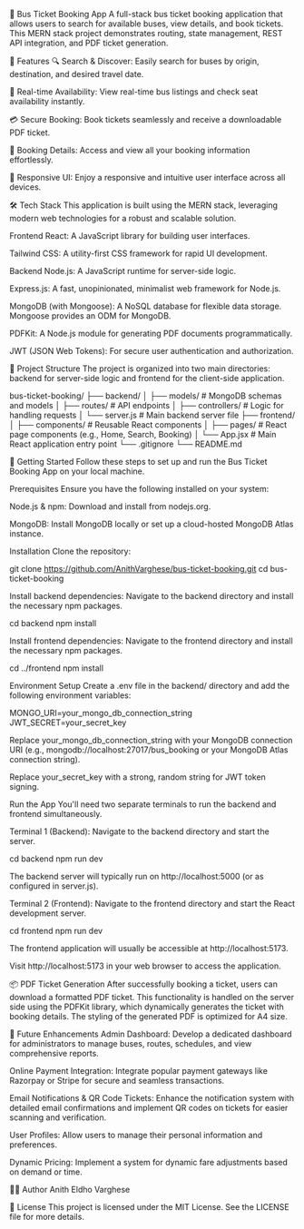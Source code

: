 🚌 Bus Ticket Booking App
A full-stack bus ticket booking application that allows users to search for available buses, view details, and book tickets. This MERN stack project demonstrates routing, state management, REST API integration, and PDF ticket generation.



📸 Features
🔍 Search & Discover: Easily search for buses by origin, destination, and desired travel date.

📅 Real-time Availability: View real-time bus listings and check seat availability instantly.

💳 Secure Booking: Book tickets seamlessly and receive a downloadable PDF ticket.

📄 Booking Details: Access and view all your booking information effortlessly.

📱 Responsive UI: Enjoy a responsive and intuitive user interface across all devices.

🛠️ Tech Stack
This application is built using the MERN stack, leveraging modern web technologies for a robust and scalable solution.

Frontend
React: A JavaScript library for building user interfaces.

Tailwind CSS: A utility-first CSS framework for rapid UI development.

Backend
Node.js: A JavaScript runtime for server-side logic.

Express.js: A fast, unopinionated, minimalist web framework for Node.js.

MongoDB (with Mongoose): A NoSQL database for flexible data storage. Mongoose provides an ODM for MongoDB.

PDFKit: A Node.js module for generating PDF documents programmatically.

JWT (JSON Web Tokens): For secure user authentication and authorization.

📁 Project Structure
The project is organized into two main directories: backend for server-side logic and frontend for the client-side application.

bus-ticket-booking/
├── backend/
│ ├── models/          # MongoDB schemas and models
│ ├── routes/          # API endpoints
│ ├── controllers/     # Logic for handling requests
│ └── server.js        # Main backend server file
├── frontend/
│ ├── components/      # Reusable React components
│ ├── pages/           # React page components (e.g., Home, Search, Booking)
│ └── App.jsx          # Main React application entry point
└── .gitignore
└── README.md

🚀 Getting Started
Follow these steps to set up and run the Bus Ticket Booking App on your local machine.

Prerequisites
Ensure you have the following installed on your system:

Node.js & npm: Download and install from nodejs.org.

MongoDB: Install MongoDB locally or set up a cloud-hosted MongoDB Atlas instance.

Installation
Clone the repository:

git clone https://github.com/AnithVarghese/bus-ticket-booking.git
cd bus-ticket-booking

Install backend dependencies:
Navigate to the backend directory and install the necessary npm packages.

cd backend
npm install

Install frontend dependencies:
Navigate to the frontend directory and install the necessary npm packages.

cd ../frontend
npm install

Environment Setup
Create a .env file in the backend/ directory and add the following environment variables:

MONGO_URI=your_mongo_db_connection_string
JWT_SECRET=your_secret_key

Replace your_mongo_db_connection_string with your MongoDB connection URI (e.g., mongodb://localhost:27017/bus_booking or your MongoDB Atlas connection string).

Replace your_secret_key with a strong, random string for JWT token signing.

Run the App
You'll need two separate terminals to run the backend and frontend simultaneously.

Terminal 1 (Backend):
Navigate to the backend directory and start the server.

cd backend
npm run dev

The backend server will typically run on http://localhost:5000 (or as configured in server.js).

Terminal 2 (Frontend):
Navigate to the frontend directory and start the React development server.

cd frontend
npm run dev

The frontend application will usually be accessible at http://localhost:5173.

Visit http://localhost:5173 in your web browser to access the application.

📦 PDF Ticket Generation
After successfully booking a ticket, users can download a formatted PDF ticket. This functionality is handled on the server side using the PDFKit library, which dynamically generates the ticket with booking details. The styling of the generated PDF is optimized for A4 size.

🧠 Future Enhancements
Admin Dashboard: Develop a dedicated dashboard for administrators to manage buses, routes, schedules, and view comprehensive reports.

Online Payment Integration: Integrate popular payment gateways like Razorpay or Stripe for secure and seamless transactions.

Email Notifications & QR Code Tickets: Enhance the notification system with detailed email confirmations and implement QR codes on tickets for easier scanning and verification.

User Profiles: Allow users to manage their personal information and preferences.

Dynamic Pricing: Implement a system for dynamic fare adjustments based on demand or time.

👨‍💻 Author
Anith Eldho Varghese

📄 License
This project is licensed under the MIT License. See the LICENSE file for more details.

